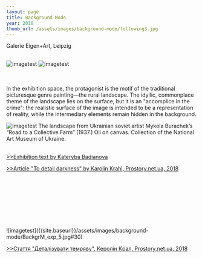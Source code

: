 ```yaml
---
layout: page
title: Background Mode
year: 2018
thumb_url: /assets/images/background-mode/following3.jpg
---
```


<section markdown="1" class="EN">
Galerie Eigen+Art, Leipzig

<br>
<br>

![imagetest]({{site.baseurl}}/assets/images/background-mode/BackgrM_exp_4.jpg#30)
![imagetest]({{site.baseurl}}/assets/images/background-mode/following1.jpg#30)

<br><br>
In the exhibition space, the protagonist is the motif of the traditional picturesque genre painting—the rural landscape. The idyllic, commonplace theme of the landscape lies on the surface, but it is an "accomplice in the crime": the realistic surface of the image is intended to be a representation of reality, while the intermediary elements remain hidden in the background. 


![imagetest]({{site.baseurl}}/assets/images/background-mode/2018invitationcard.jpg)
The landscape from Ukrainian soviet artist Mykola Burachek’s “Road to a Collective Farm” (1937.) Oil on canvas. Collection of the National Art Museum of Ukraine. 
<br><br>

[>>Exhibition text by Kateryba Badianova](https://eigen-art.com/en/exhibitions/archive/lada-nakonechna-background/)

[>>Article "To detail darkness" by Karolin Krahl, Prostory.net.ua, 2018](hhttps://prostory.net.ua/en/9-publikatsii/krytyka/335-to-detail-darkness) 



<br><br>
</section>

<section markdown="1" class="UKR">
<br>
<br>
<br>
<br>
<br>
![imagetest]({{site.baseurl}}/assets/images/background-mode/BackgrM_exp_5.jpg#30)

[>>Стаття "Деталізувати темряву", Керолін Крал, Prostory.net.ua, 2018](hhttps://prostory.net.ua/en/9-publikatsii/krytyka/335-to-detail-darkness) 

</section>
